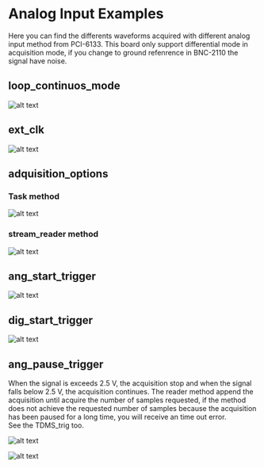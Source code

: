 # Analog Input Examples

Here you can find the differents waveforms acquired with different analog input method from PCI-6133.
This board only support differential mode in acquisition mode, if you change to ground refenrence in
BNC-2110 the signal have noise.
## loop_continuos_mode

![alt text](https://github.com/juliancabaleiro/nidaqmx-python-examples/blob/main/doc/images/loop_continuous.png)

## ext_clk

![alt text](https://github.com/juliancabaleiro/nidaqmx-python-examples/blob/main/doc/images/ext_clk.png)

## adquisition_options

### Task method

![alt text](https://github.com/juliancabaleiro/nidaqmx-python-examples/blob/main/doc/images/adqui_task.png)

### stream_reader method

![alt text](https://github.com/juliancabaleiro/nidaqmx-python-examples/blob/main/doc/images/adqui_many_samp.png)

## ang_start_trigger

![alt text](https://github.com/juliancabaleiro/nidaqmx-python-examples/blob/main/doc/images/adqui_task_trig.png)

## dig_start_trigger

![alt text](https://github.com/juliancabaleiro/nidaqmx-python-examples/blob/main/doc/images/adqui_dig_trig.png)

## ang_pause_trigger
When the signal is exceeds 2.5 V, the acquisition stop and when the signal
falls below 2.5 V, the acquisition continues. The reader method append 
the acquisition until acquire the number of samples requested, if the 
method does not achieve the requested number of samples because the 
acquisition has been paused for a long time, you will receive an 
time out error.  
See the TDMS_trig too.

![alt text](https://github.com/juliancabaleiro/nidaqmx-python-examples/blob/main/doc/images/pause_trig_board.png)

![alt text](https://github.com/juliancabaleiro/nidaqmx-python-examples/blob/main/doc/images/pause_trig_scope.png)
